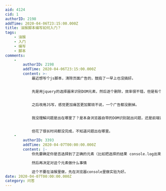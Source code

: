 ```yaml
---
aid: 4124
cid: 1
authorID: 2198
addTime: 2020-04-06T23:15:00.000Z
title: 油猴脚本编写如何入门？
tags:
    - 油猴
    - 入门
    - 编写
    - 脚本
comments:
    -
        authorID: 2198
        addTime: 2020-04-06T23:15:00.000Z
        content: >-
            最近想写个js脚本，清除页面广告的，鼓捣了一早上也没搞好。


            先是用jquery的选择器来识别DOM元素，然后逐个删除，效率很不错，但是有个别元素无论如何都无法删除，不知道是没识别到还是其他什么原因。另外对所有代码均对网站主页无效。


            之后改用JS写，感觉更加痛苦更加繁琐不说，一个广告都没删掉。


            我没理解问题是出在哪里了？是本身浏览器自带的DOM识别就出问题，还是前端设置出问题，按照道理来说这种事应该非常简单，毕竟只涉及前端修改。把DOM元素标记好，直接写程序就完了。


            但花了很长时间都没完成，不知道问题出在哪里。
    -
        authorID: 3393
        addTime: 2020-04-07T00:00:00.000Z
        content: |-
            你先要确定你是否选择到了正确的元素（比如把选择的结果 console.log出来

            然后再决定对这个元素做什么事情

            这个不要在油猴里做，先在浏览器console里做实验为好。
date: 2020-04-07T00:00:00.000Z
category: 问答
---
```



